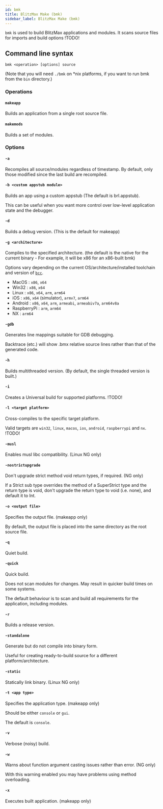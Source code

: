 ```yaml
---
id: bmk
title: BlitzMax Make (bmk)
sidebar_label: BlitzMax Make (bmk)
---
```


`bmk` is used to build BlitzMax applications and modules. It scans source
files for imports and build options !TODO!

## Command line syntax

	bmk <operation> [options] source

(Note that you will need `./bmk` on *nix platforms, if you want to run bmk from the `bin` directory.)

	
### Operations


#### `makeapp`

Builds an application from a single root source file.

#### `makemods`

Builds a set of modules.

### Options



#### `-a`

Recompiles all source/modules regardless of timestamp. By default, only those
modified since the last build are recompiled.

#### `-b <custom appstub module>`

Builds an app using a custom appstub (The default is brl.appstub).

This can be useful when you want more control over low-level application state and the debugger.

#### `-d`

Builds a debug version. (This is the default for makeapp)

#### `-g <architecture>`

Compiles to the specified architecture. (the default is the native for the current binary -
For example, it will be x86 for an x86-built bmk)

Options vary depending on the current OS/architecture/installed toolchain and version of [`bcc`](bcc).
 * MacOS : `x86`, `x64`
 * Win32 : `x86`, `x64`
 * Linux : `x86`, `x64`, `arm`, `arm64`
 * iOS : `x86`, `x64` (simulator), `armv7`, `arm64`
 * Android : `x86`, `x64`, `arm`, `armeabi`, `armeabiv7a`, `arm64v8a`
 * RaspberryPi : `arm`, `arm64`
 * NX : `arm64`

#### `-gdb`

Generates line mappings suitable for GDB debugging.

Backtrace (etc.) will show .bmx relative source lines rather than that of the generated code.

#### `-h`

Builds multithreaded version. (By default, the single threaded version is built.)

#### `-i`

Creates a Universal build for supported platforms. !TODO!

#### `-l <target platform>`

Cross-compiles to the specific target platform.

Valid targets are `win32`, `linux`, `macos`, `ios`, `android`, `raspberrypi` and `nx`. !TODO!

#### `-musl`

Enables musl libc compatibility. (Linux NG only)

#### `-nostrictupgrade`

Don't upgrade strict method void return types, if required. (NG only)

If a Strict sub type overrides the method of a SuperStrict type and the return
type is void, don't upgrade the return type to void (i.e. none), and default it to Int.

#### `-o <output file>`

Specifies the output file. (makeapp only)

By default, the output file is placed into the same directory as the root source file.

#### `-q`

Quiet build.

#### `-quick`

Quick build.

Does not scan modules for changes. May result in quicker build times on some systems.

The default behaviour is to scan and build all requirements for the application, including modules.

#### `-r`

Builds a release version.

#### `-standalone`

Generate but do not compile into binary form.

Useful for creating ready-to-build source for a different platform/architecture.

#### `-static`

Statically link binary. (Linux NG only)

#### `-t <app type>`

Specifies the application type. (makeapp only)

Should be either `console` or `gui`.

The default is `console`.
	
#### `-v`

Verbose (noisy) build.

#### `-w`

Warns about function argument casting issues rather than error. (NG only)

With this warning enabled you may have problems using method overloading.

#### `-x`

Executes built application. (makeapp only)
